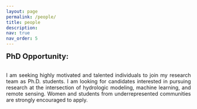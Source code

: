 ```yaml
---
layout: page
permalink: /people/
title: people
description:
nav: true
nav_order: 5
---
```


<strong style="font-size: 20px;">PhD Opportunity:</strong><br>
<br>
<p style="text-align: justify;">I am seeking highly motivated and talented individuals to join my research team as Ph.D. students. I am looking for candidates interested in pursuing research at the intersection of hydrologic modeling, machine learning, and remote sensing. Women and students from underrepresented communities are strongly encouraged to apply.</a><br><br>
